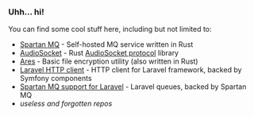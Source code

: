 ### Uhh... hi!

You can find some cool stuff here, including but not limited to:

* [Spartan MQ](https://github.com/ivan770/spartan) - Self-hosted MQ service written in Rust
* [AudioSocket](https://github.com/ivan770/audiosocket) - Rust [AudioSocket protocol](https://wiki.asterisk.org/wiki/display/AST/AudioSocket) library
* [Ares](https://github.com/ivan770/ares) - Basic file encryption utility (also written in Rust)
* [Laravel HTTP client](https://github.com/ivan770/laravel-httpclient) - HTTP client for Laravel framework, backed by Symfony components
* [Spartan MQ support for Laravel](https://github.com/ivan770/laravel-spartan) - Laravel queues, backed by Spartan MQ
* *useless and forgotten repos*
